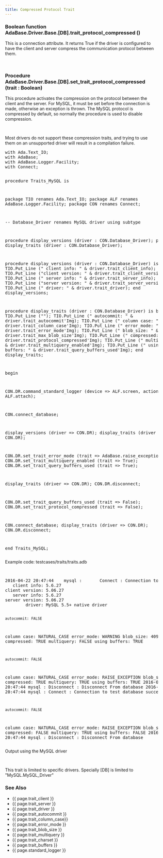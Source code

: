 ```yaml
---
title: Compressed Protocol Trait
---
```


<div class="leftside">
<h3>Boolean function<br/>
AdaBase.Driver.Base.[DB].trait_protocol_compressed ()</h3>
<p>This is a connection attribute.  It returns True if the driver is
configured to have the client and server compress the communication
protocol between them.</p>
<br/>
<h3>Procedure<br/>
AdaBase.Driver.Base.[DB].set_trait_protocol_compressed (trait : Boolean)</h3>
<p>This procedure activates the compression on the protocol between the
client and the server.  For MySQL, it must be set before the connection is
made, otherwise an exception is thrown.  The MySQL protocol is compressed
by default, so normally the procedure is used to disable compression.</p>
<br/>
<p>Most drivers do not support these compression traits, and trying to use
them on an unsupported driver will result in a compilation failure.</p>
<pre class="code">
with Ada.Text_IO;
with AdaBase;
with AdaBase.Logger.Facility;
with Connect;

procedure Traits_MySQL is

   package TIO renames Ada.Text_IO;
   package ALF renames AdaBase.Logger.Facility;
   package CON renames Connect;

   --  Database_Driver renames MySQL driver using subtype

   procedure display_versions (driver : CON.Database_Driver);
   procedure display_traits   (driver : CON.Database_Driver);

   procedure display_versions (driver : CON.Database_Driver) is
   begin
      TIO.Put_Line ("   client info: " & driver.trait_client_info);
      TIO.Put_Line ("client version: " & driver.trait_client_version);
      TIO.Put_Line ("   server info: " & driver.trait_server_info);
      TIO.Put_Line ("server version: " & driver.trait_server_version);
      TIO.Put_Line ("        driver: " & driver.trait_driver);
   end display_versions;

   procedure display_traits (driver : CON.Database_Driver) is
   begin
      TIO.Put_Line ("");
      TIO.Put_Line ("    autocommit: " & driver.trait_autocommit'Img);
      TIO.Put_Line ("   column case: " & driver.trait_column_case'Img);
      TIO.Put_Line ("    error_mode: " & driver.trait_error_mode'Img);
      TIO.Put_Line ("     blob_size: " & driver.trait_max_blob_size'Img);
      TIO.Put_Line ("    compressed: " & driver.trait_protocol_compressed'Img);
      TIO.Put_Line ("    multiquery: " & driver.trait_multiquery_enabled'Img);
      TIO.Put_Line (" using buffers: " & driver.trait_query_buffers_used'Img);
   end display_traits;

begin

   CON.DR.command_standard_logger (device => ALF.screen,
                                  action => ALF.attach);

   CON.connect_database;

   display_versions (driver => CON.DR);
   display_traits   (driver => CON.DR);

   CON.DR.set_trait_error_mode         (trait => AdaBase.raise_exception);
   CON.DR.set_trait_multiquery_enabled (trait => True);
   CON.DR.set_trait_query_buffers_used (trait => True);

   display_traits   (driver => CON.DR);
   CON.DR.disconnect;

   CON.DR.set_trait_query_buffers_used  (trait => False);
   CON.DR.set_trait_protocol_compressed (trait => False);

   CON.connect_database;
   display_traits   (driver => CON.DR);
   CON.DR.disconnect;

end Traits_MySQL;
</pre>
<p class="caption">Example code: testcases/traits/traits.adb</p>
<br/>
<pre class="output">
2016-04-22 20:47:44    mysql :       Connect : Connection to test database succeeded.
   client info: 5.6.27
client version: 5.06.27
   server info: 5.6.27
server version: 5.06.27
        driver: MySQL 5.5+ native driver

    autocommit: FALSE
   column case: NATURAL_CASE
    error_mode: WARNING
     blob_size:  4096
    compressed: TRUE
    multiquery: FALSE
 using buffers: TRUE

    autocommit: FALSE
   column case: NATURAL_CASE
    error_mode: RAISE_EXCEPTION
     blob_size:  4096
    compressed: TRUE
    multiquery: TRUE
 using buffers: TRUE
2016-04-22 20:47:44    mysql :    Disconnect : Disconnect From database
2016-04-22 20:47:44    mysql :       Connect : Connection to test database succeeded.

    autocommit: FALSE
   column case: NATURAL_CASE
    error_mode: RAISE_EXCEPTION
     blob_size:  4096
    compressed: FALSE
    multiquery: TRUE
 using buffers: FALSE
2016-04-22 20:47:44    mysql :    Disconnect : Disconnect From database
</pre>
<p class="caption">Output using the MySQL driver</p>
<br/>
<p>This trait is limited to specific drivers.  Specially [DB] is limited to "MySQL.MySQL_Driver"</p>
</div>
<div class="sidenav">
  <h3>See Also</h3>
  <ul>
    <li>{{ page.trait_client }}</li>
    <li>{{ page.trait_server }}</li>
    <li>{{ page.trait_driver }}</li>
    <li>{{ page.trait_autocommit }}</li>
    <li>{{ page.trait_column_case}}</li>
    <li>{{ page.trait_error_mode }}</li>
    <li>{{ page.trait_blob_size }}</li>
    <li>{{ page.trait_multiquery }}</li>
    <li>{{ page.trait_charset }}</li>
    <li>{{ page.trait_buffers }}</li>
    <li>{{ page.standard_logger }}</li>
  </ul>
</div>
